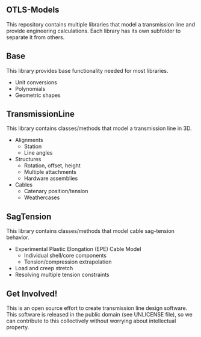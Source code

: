 ## OTLS-Models
This repository contains multiple libraries that model a transmission line and
provide engineering calculations. Each library has its own subfolder to
separate it from others.

## Base
This library provides base functionality needed for most libraries.
* Unit conversions
* Polynomials
* Geometric shapes

## TransmissionLine
This library contains classes/methods that model a transmission line in 3D.
* Alignments
  * Station
  * Line angles
* Structures
  * Rotation, offset, height
  * Multiple attachments
  * Hardware assemblies
* Cables
  * Catenary position/tension
  * Weathercases

## SagTension
This library contains classes/methods that model cable sag-tension behavior.
* Experimental Plastic Elongation (EPE) Cable Model
  * Individual shell/core components
  * Tension/compression extrapolation
* Load and creep stretch
* Resolving multiple tension constraints

## Get Involved!
This is an open source effort to create transmission line design software. This
software is released in the public domain (see UNLICENSE file), so we can
contribute to this collectively without worrying about intellectual property.
